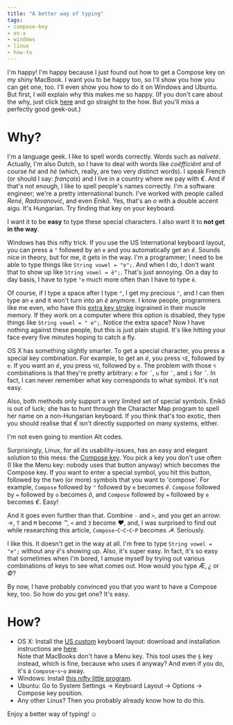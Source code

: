 ```yaml
---
title: "A better way of typing"
tags:
- compose-key
- os-x
- windows
- linux
- how-to
---
```

I'm happy! I'm happy because I just found out how to get a Compose key on my shiny MacBook. I want you to be happy too, so I'll show you how you can get one, too. I'll even show you how to do it on Windows and Ubuntu. But first, I will explain why this makes me so happy. (If you don't care about the why, just click [here](#How) and go straight to the how. But you'll miss a perfectly good geek-out.)

Why?
====

I'm a language geek. I like to spell words correctly. Words such as _naïveté_. Actually, I'm also Dutch, so I have to deal with words like _coëfficiënt_ and of course _hé_ and _hè_ (which, really, are two very distinct words). I speak French (or should I say: _français_) and I live in a country where we pay with _€_. And if that's not enough, I like to spell people's names correctly. I'm a software engineer; we're a pretty international bunch. I've worked with people called _René_, _Radovanović_, and even _Enikő_. Yes, that's an _o_ with a double accent aigu. It's Hungarian. Try finding that key on your keyboard.

I want it to be **easy** to type these special characters. I also want it to **not get in the way**.

Windows has this nifty trick. If you use the US International keyboard layout, you can press a `"` followed by an `e` and you automatically get an _ë_. Sounds nice in theory, but for me, it gets in the way. I'm a programmer; I need to be able to type things like `String vowel = "e";`. And when I do, I don't want that to show up like `String vowel = ë";`. That's just annoying. On a day to day basis, I have to type `"e` much more often than I have to type `ë`.

Of course, if I type a space after I type `"`, I get my precious `"`, and I can then type an `e` and it won't turn into an _ë_ anymore. I know people, programmers like me even, who have this [extra key stroke](http://www.keysleft.com/) ingrained in their muscle memory. If they work on a computer where this option is disabled, they type things like `String vowel = " e";`. Notice the extra space? Now I have nothing against these people, but this is just plain stupid. It's like hitting your face every five minutes hoping to catch a fly.

OS X has something slightly smarter. To get a special character, you press a special key combination. For example, to get an _é_, you press `⌥E`, followed by `e`. If you want an _ë_, you press `⌥U`, followed by `e`. The problem with those `⌥` combinations is that they're pretty arbitrary: `e` for `´`, `u` for `¨`, and `i` for `ˆ`. In fact, I can never remember what key corresponds to what symbol. It's not easy.

Also, both methods only support a very limited set of special symbols. Enikő is out of luck; she has to hunt through the Character Map program to spell her name on a non-Hungarian keyboard. If you think that's too exotic, then you should realise that _€_ isn't directly supported on many systems, either.

I'm not even going to mention Alt codes.

Surprisingly, Linux, for all its usability-issues, has an easy and elegant solution to this mess: the [Compose key](http://en.wikipedia.org/wiki/Compose_key). You pick a key you don't use often (I like the Menu key: nobody uses that button anyway) which becomes the Compose key. If you want to enter a special symbol, you hit this button, followed by the two (or more) symbols that you want to 'compose'. For example, `Compose` followed by `"` followed by `e` becomes _ë_. `Compose` followed by 
`=` followed by `o` becomes _ő_, and `Compose` followed by `=` followed by `e` becomes _€_. Easy!

And it goes even further than that. Combine `-` and `>`, and you get an arrow: _→_, `T` and `M` become _™_, `<` and `3` become _♥_, and, I was surprised to find out while researching this article, `Compose`-`C`-`C`-`C`-`P` becomes _☭_. Seriously.

I like this. It doesn't get in the way at all. I'm free to type `String vowel = "e";` without any _ë_'s showing up. Also, it's super easy. In fact, it's so easy that sometimes when I'm bored, I amuse myself by trying out various combinations of keys to see what comes out. How would you type _Æ_, _¿_ or _©_?

By now, I have probably convinced you that you want to have a Compose key, too. So how do you get one? It's easy.

<a name="How"></a>

How?
====

* OS X: Install the [US custom](http://uscustom.sourceforge.net/) keyboard layout: download and installation instructions are [here](http://uscustom.sourceforge.net/#installation).<br>Note that MacBooks don't have a Menu key. This tool uses the `§` key instead, which is fine, because who uses it anyway? And even if you do, it's a `Compose`-`s`-`o` away.
* Windows: Install [this nifty little program](https://github.com/SamHocevar/wincompose).
* Ubuntu: Go to System Settings → Keyboard Layout → Options → Compose key position.
* Any other Linux? Then you probably already know how to do this.

Enjoy a better way of typing! ☺
